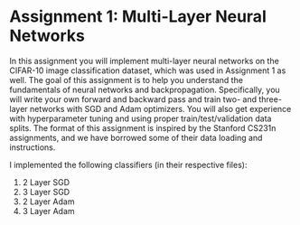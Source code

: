 # Assignment 1: Multi-Layer Neural Networks

In this assignment you will implement multi-layer neural networks on the CIFAR-10 image classification dataset, which was used in Assignment 1 as well. 
The goal of this assignment is to help you understand the fundamentals of neural networks and backpropagation. 
Specifically, you will write your own forward and backward pass and train two- and three-layer networks with SGD and Adam optimizers. 
You will also get experience with hyperparameter tuning and using proper train/test/validation data splits. 
The format of this assignment is inspired by the Stanford CS231n assignments, and we have borrowed some of their data loading and instructions.

I implemented the following classifiers (in their respective files):

1. 2 Layer SGD
2. 3 Layer SGD
3. 2 Layer Adam
4. 3 Layer Adam

